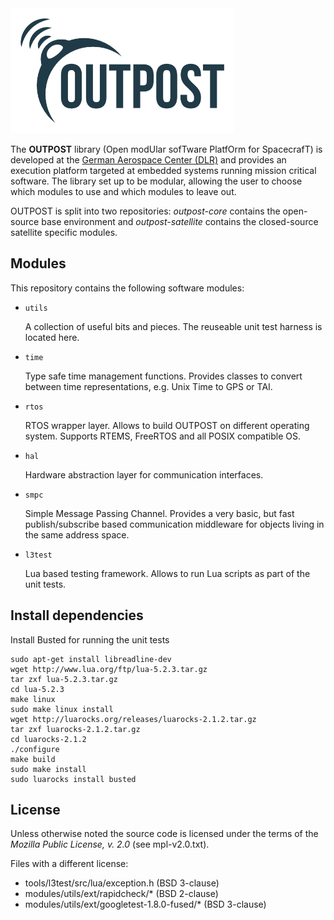 <img src="doc/images/OUTPOST_logo.png" height="200px" />

The **OUTPOST** library (Open modUlar sofTware PlatfOrm for SpacecrafT)
is developed at the [German Aerospace Center (DLR)][] and provides an
execution platform targeted at embedded systems running mission
critical software.
The library set up to be modular, allowing the user to choose which
modules to use and which modules to leave out.

OUTPOST is split into two repositories: *outpost-core* contains the open-source
base environment and *outpost-satellite* contains the closed-source satellite
specific modules.


Modules
-------

This repository contains the following software modules:

- `utils`

    A collection of useful bits and pieces. The reuseable unit
    test harness is located here.

- `time`

    Type safe time management functions. Provides classes to convert
    between time representations, e.g. Unix Time to GPS or TAI.

- `rtos`

    RTOS wrapper layer. Allows to build OUTPOST on different operating
    system. Supports RTEMS, FreeRTOS and all POSIX compatible OS.

- `hal`

    Hardware abstraction layer for communication interfaces.

- `smpc`

    Simple Message Passing Channel. Provides a very basic, but fast
    publish/subscribe based communication middleware for objects living in
    the same address space.

- `l3test`

    Lua based testing framework. Allows to run Lua scripts as part of
    the unit tests.

Install dependencies
-------
Install Busted for running the unit tests

```
sudo apt-get install libreadline-dev
wget http://www.lua.org/ftp/lua-5.2.3.tar.gz 
tar zxf lua-5.2.3.tar.gz
cd lua-5.2.3
make linux
sudo make linux install
wget http://luarocks.org/releases/luarocks-2.1.2.tar.gz 
tar zxf luarocks-2.1.2.tar.gz
cd luarocks-2.1.2
./configure
make build
sudo make install
sudo luarocks install busted
```

License
-------

Unless otherwise noted the source code is licensed under the
terms of the *Mozilla Public License, v. 2.0* (see mpl-v2.0.txt).

Files with a different license:

 - tools/l3test/src/lua/exception.h (BSD 3-clause)
 - modules/utils/ext/rapidcheck/* (BSD 2-clause)
 - modules/utils/ext/googletest-1.8.0-fused/* (BSD 3-clause)


[German Aerospace Center (DLR)]: http://www.dlr.de/irs/en/
